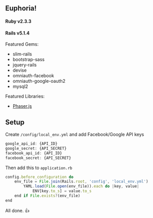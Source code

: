 ## Euphoria!

#### Ruby v2.3.3
#### Rails v5.1.4

Featured Gems:
* slim-rails
* bootstrap-sass
* jquery-rails
* devise
* omniauth-facebook
* omniauth-google-oauth2
* mysql2

Featured Libraries:
* [Phaser.js](http://phaser.io/)

## Setup

Create `/config/local_env.yml` and add Facebook/Google API keys
```javascript
google_api_id: {API_ID}
google_secret: {API_SECRET}
facebook_api_id: {API_ID}
facebook_secret: {API_SECRET}
```

Then add this to `application.rb`
```javascript
config.before_configuration do
    env_file = File.join(Rails.root, 'config', 'local_env.yml')
		YAML.load(File.open(env_file)).each do |key, value|
			ENV[key.to_s] = value.to_s
	end if File.exists?(env_file)
end
```
All done. :+1:
